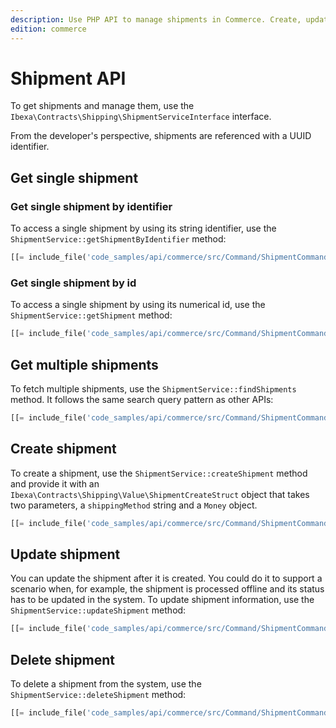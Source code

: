 ```yaml
---
description: Use PHP API to manage shipments in Commerce. Create, update and delete shipments.
edition: commerce
---
```


# Shipment API

To get shipments and manage them, use the `Ibexa\Contracts\Shipping\ShipmentServiceInterface` interface.

From the developer's perspective, shipments are referenced with a UUID identifier.

## Get single shipment 

### Get single shipment by identifier

To access a single shipment by using its string identifier, use the `ShipmentService::getShipmentByIdentifier` method:

``` php
[[= include_file('code_samples/api/commerce/src/Command/ShipmentCommand.php', 70, 79) =]]
```

### Get single shipment by id

To access a single shipment by using its numerical id, use the `ShipmentService::getShipment` method:

``` php
[[= include_file('code_samples/api/commerce/src/Command/ShipmentCommand.php', 58, 68) =]]
```

## Get multiple shipments

To fetch multiple shipments, use the `ShipmentService::findShipments` method. 
It follows the same search query pattern as other APIs:

``` php
[[= include_file('code_samples/api/commerce/src/Command/ShipmentCommand.php', 81, 100) =]]
```

## Create shipment

To create a shipment, use the `ShipmentService::createShipment` method and provide it with 
an `Ibexa\Contracts\Shipping\Value\ShipmentCreateStruct` object that takes two parameters, a `shippingMethod` string and a `Money` object.

``` php
[[= include_file('code_samples/api/commerce/src/Command/ShipmentCommand.php', 102, 116) =]]
```

## Update shipment

You can update the shipment after it is created. 
You could do it to support a scenario when, for example, the shipment is processed offline and its status has to be updated in the system. 
To update shipment information, use the `ShipmentService::updateShipment` method:

``` php
[[= include_file('code_samples/api/commerce/src/Command/ShipmentCommand.php', 118, 129) =]]
```
## Delete shipment

To delete a shipment from the system, use the `ShipmentService::deleteShipment` method:


``` php
[[= include_file('code_samples/api/commerce/src/Command/ShipmentCommand.php', 131, 134) =]]
```